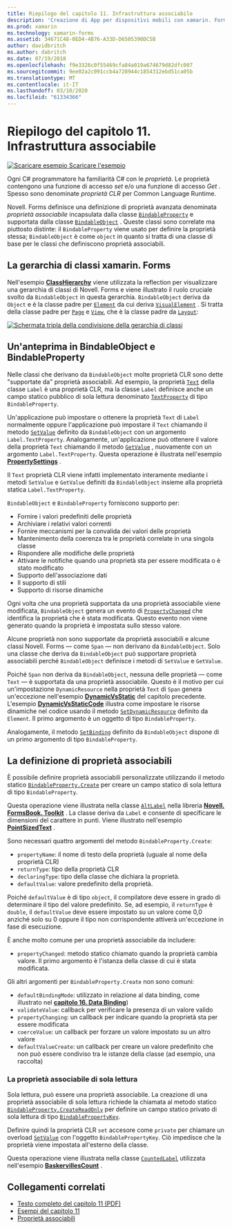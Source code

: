 ```yaml
---
title: Riepilogo del capitolo 11. Infrastruttura associabile
description: 'Creazione di App per dispositivi mobili con xamarin. Forms: riepilogo del capitolo 11. Infrastruttura associabile'
ms.prod: xamarin
ms.technology: xamarin-forms
ms.assetid: 34671C48-0ED4-4B76-A33D-D6505390DC5B
author: davidbritch
ms.author: dabritch
ms.date: 07/19/2018
ms.openlocfilehash: f9e3326c0f55469cfa84a019a674679d82dfc007
ms.sourcegitcommit: 9ee02a2c091ccb4a728944c1854312ebd51ca05b
ms.translationtype: MT
ms.contentlocale: it-IT
ms.lasthandoff: 03/10/2020
ms.locfileid: "61334366"
---
```

# <a name="summary-of-chapter-11-the-bindable-infrastructure"></a>Riepilogo del capitolo 11. Infrastruttura associabile

[![Scaricare esempio](~/media/shared/download.png) Scaricare l'esempio](https://github.com/xamarin/xamarin-forms-book-samples/tree/master/Chapter11)

Ogni C# programmatore ha familiarità C# con le *proprietà*. Le proprietà contengono una funzione di accesso *set* e/o una funzione di accesso *Get* . Spesso sono denominate *proprietà CLR* per Common Language Runtime.

Novell. Forms definisce una definizione di proprietà avanzata denominata *proprietà associabile* incapsulata dalla classe [`BindableProperty`](xref:Xamarin.Forms.BindableProperty) e supportata dalla classe [`BindableObject`](xref:Xamarin.Forms.BindableObject) . Queste classi sono correlate ma piuttosto distinte: il `BindableProperty` viene usato per definire la proprietà stessa; `BindableObject` è come `object` in quanto si tratta di una classe di base per le classi che definiscono proprietà associabili.

## <a name="the-xamarinforms-class-hierarchy"></a>La gerarchia di classi xamarin. Forms

Nell'esempio [**ClassHierarchy**](https://github.com/xamarin/xamarin-forms-book-samples/tree/master/Chapter11/ClassHierarchy) viene utilizzata la reflection per visualizzare una gerarchia di classi di Novell. Forms e viene illustrato il ruolo cruciale svolto da `BindableObject` in questa gerarchia. `BindableObject` deriva da `Object` e è la classe padre per [`Element`](xref:Xamarin.Forms.Element) da cui deriva [`VisualElement`](xref:Xamarin.Forms.VisualElement) . Si tratta della classe padre per [`Page`](xref:Xamarin.Forms.Page) e [`View`](xref:Xamarin.Forms.View), che è la classe padre da [`Layout`](xref:Xamarin.Forms.Layout):

[![Schermata tripla della condivisione della gerarchia di classi](images/ch11fg01-small.png "Condivisione gerarchia classi")](images/ch11fg01-large.png#lightbox "Condivisione gerarchia classi")

## <a name="a-peek-into-bindableobject-and-bindableproperty"></a>Un'anteprima in BindableObject e BindableProperty

Nelle classi che derivano da `BindableObject` molte proprietà CLR sono dette "supportate da" proprietà associabili. Ad esempio, la proprietà [`Text`](xref:Xamarin.Forms.Label.Text) della classe `Label` è una proprietà CLR, ma la classe `Label` definisce anche un campo statico pubblico di sola lettura denominato [`TextProperty`](xref:Xamarin.Forms.Label.TextProperty) di tipo `BindableProperty`.

Un'applicazione può impostare o ottenere la proprietà `Text` di `Label` normalmente oppure l'applicazione può impostare il `Text` chiamando il metodo [`SetValue`](xref:Xamarin.Forms.BindableObject.SetValue(Xamarin.Forms.BindableProperty,System.Object)) definito da `BindableObject` con un argomento `Label.TextProperty`. Analogamente, un'applicazione può ottenere il valore della proprietà `Text` chiamando il metodo [`GetValue`](xref:Xamarin.Forms.BindableObject.GetValue(Xamarin.Forms.BindableProperty)) , nuovamente con un argomento `Label.TextProperty`. Questa operazione è illustrata nell'esempio [**PropertySettings**](https://github.com/xamarin/xamarin-forms-book-samples/tree/master/Chapter11/PropertySettings) .

Il `Text` proprietà CLR viene infatti implementato interamente mediante i metodi `SetValue` e `GetValue` definiti da `BindableObject` insieme alla proprietà statica `Label.TextProperty`.

`BindableObject` e `BindableProperty` forniscono supporto per:

- Fornire i valori predefiniti delle proprietà
- Archiviare i relativi valori correnti
- Fornire meccanismi per la convalida dei valori delle proprietà
- Mantenimento della coerenza tra le proprietà correlate in una singola classe
- Rispondere alle modifiche delle proprietà
- Attivare le notifiche quando una proprietà sta per essere modificata o è stato modificato
- Supporto dell'associazione dati
- Il supporto di stili
- Supporto di risorse dinamiche

Ogni volta che una proprietà supportata da una proprietà associabile viene modificata, `BindableObject` genera un evento di [`PropertyChanged`](xref:Xamarin.Forms.BindableObject.PropertyChanged) che identifica la proprietà che è stata modificata. Questo evento non viene generato quando la proprietà è impostata sullo stesso valore.

Alcune proprietà non sono supportate da proprietà associabili e alcune classi Novell. Forms &mdash; come `Span` &mdash; non derivano da `BindableObject`. Solo una classe che deriva da `BindableObject` può supportare proprietà associabili perché `BindableObject` definisce i metodi di `SetValue` e `GetValue`.

Poiché `Span` non deriva da `BindableObject`, nessuna delle proprietà &mdash; come `Text` &mdash; è supportata da una proprietà associabile. Questo è il motivo per cui un'impostazione `DynamicResource` nella proprietà `Text` di `Span` genera un'eccezione nell'esempio [**DynamicVsStatic**](https://github.com/xamarin/xamarin-forms-book-samples/tree/master/Chapter10/DynamicVsStatic) del capitolo precedente. L'esempio [**DynamicVsStaticCode**](https://github.com/xamarin/xamarin-forms-book-samples/tree/master/Chapter11/DynamicVsStaticCode) illustra come impostare le risorse dinamiche nel codice usando il metodo [`SetDynamicResource`](xref:Xamarin.Forms.Element.SetDynamicResource(Xamarin.Forms.BindableProperty,System.String)) definito da `Element`. Il primo argomento è un oggetto di tipo `BindableProperty`.

Analogamente, il metodo [`SetBinding`](xref:Xamarin.Forms.BindableObject.SetBinding(Xamarin.Forms.BindableProperty,Xamarin.Forms.BindingBase)) definito da `BindableObject` dispone di un primo argomento di tipo `BindableProperty`.

## <a name="defining-bindable-properties"></a>La definizione di proprietà associabili

È possibile definire proprietà associabili personalizzate utilizzando il metodo statico [`BindableProperty.Create`](xref:Xamarin.Forms.BindableProperty.Create(System.String,System.Type,System.Type,System.Object,Xamarin.Forms.BindingMode,Xamarin.Forms.BindableProperty.ValidateValueDelegate,Xamarin.Forms.BindableProperty.BindingPropertyChangedDelegate,Xamarin.Forms.BindableProperty.BindingPropertyChangingDelegate,Xamarin.Forms.BindableProperty.CoerceValueDelegate,Xamarin.Forms.BindableProperty.CreateDefaultValueDelegate)) per creare un campo statico di sola lettura di tipo `BindableProperty`.

Questa operazione viene illustrata nella classe [`AltLabel`](https://github.com/xamarin/xamarin-forms-book-samples/blob/master/Libraries/Xamarin.FormsBook.Toolkit/Xamarin.FormsBook.Toolkit/AltLabel.cs) nella libreria [**Novell. FormsBook. Toolkit**](https://github.com/xamarin/xamarin-forms-book-samples/tree/master/Libraries/Xamarin.FormsBook.Toolkit) . La classe deriva da `Label` e consente di specificare le dimensioni del carattere in punti. Viene illustrato nell'esempio [**PointSizedText**](https://github.com/xamarin/xamarin-forms-book-samples/tree/master/Chapter11/PointSizedText) .

Sono necessari quattro argomenti del metodo `BindableProperty.Create`:

- `propertyName`: il nome di testo della proprietà (uguale al nome della proprietà CLR)
- `returnType`: tipo della proprietà CLR
- `declaringType`: tipo della classe che dichiara la proprietà.
- `defaultValue`: valore predefinito della proprietà.

Poiché `defaultValue` è di tipo `object`, il compilatore deve essere in grado di determinare il tipo del valore predefinito. Se, ad esempio, il `returnType` è `double`, il `defaultValue` deve essere impostato su un valore come 0,0 anziché solo su 0 oppure il tipo non corrispondente attiverà un'eccezione in fase di esecuzione.

È anche molto comune per una proprietà associabile da includere:

- `propertyChanged`: metodo statico chiamato quando la proprietà cambia valore. Il primo argomento è l'istanza della classe di cui è stata modificata.

Gli altri argomenti per `BindableProperty.Create` non sono comuni:

- `defaultBindingMode`: utilizzato in relazione al data binding, come illustrato nel [**capitolo 16. Data Binding**](chapter16.md))
- `validateValue`: callback per verificare la presenza di un valore valido
- `propertyChanging`: un callback per indicare quando la proprietà sta per essere modificata
- `coerceValue`: un callback per forzare un valore impostato su un altro valore
- `defaultValueCreate`: un callback per creare un valore predefinito che non può essere condiviso tra le istanze della classe (ad esempio, una raccolta)

### <a name="the-read-only-bindable-property"></a>La proprietà associabile di sola lettura

Sola lettura, può essere una proprietà associabile. La creazione di una proprietà associabile di sola lettura richiede la chiamata al metodo statico [`BindableProperty.CreateReadOnly`](xref:Xamarin.Forms.BindableProperty.CreateReadOnly(System.String,System.Type,System.Type,System.Object,Xamarin.Forms.BindingMode,Xamarin.Forms.BindableProperty.ValidateValueDelegate,Xamarin.Forms.BindableProperty.BindingPropertyChangedDelegate,Xamarin.Forms.BindableProperty.BindingPropertyChangingDelegate,Xamarin.Forms.BindableProperty.CoerceValueDelegate,Xamarin.Forms.BindableProperty.CreateDefaultValueDelegate)) per definire un campo statico privato di sola lettura di tipo [`BindablePropertyKey`](xref:Xamarin.Forms.BindablePropertyKey).

Definire quindi la proprietà CLR `set` accesore come `private` per chiamare un overload [`SetValue`](xref:Xamarin.Forms.BindableObject.SetValue(Xamarin.Forms.BindablePropertyKey,System.Object)) con l'oggetto `BindablePropertyKey`. Ciò impedisce che la proprietà viene impostata all'esterno della classe.

Questa operazione viene illustrata nella classe [`CountedLabel`](https://github.com/xamarin/xamarin-forms-book-samples/blob/master/Libraries/Xamarin.FormsBook.Toolkit/Xamarin.FormsBook.Toolkit/CountedLabel.cs) utilizzata nell'esempio [**BaskervillesCount**](https://github.com/xamarin/xamarin-forms-book-samples/tree/master/Chapter11/BaskervillesCount) .

## <a name="related-links"></a>Collegamenti correlati

- [Testo completo del capitolo 11 (PDF)](https://download.xamarin.com/developer/xamarin-forms-book/XamarinFormsBook-Ch11-Apr2016.pdf)
- [Esempi del capitolo 11](https://github.com/xamarin/xamarin-forms-book-samples/tree/master/Chapter11)
- [Proprietà associabili](~/xamarin-forms/xaml/bindable-properties.md)
